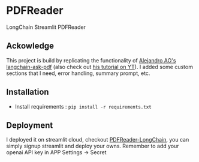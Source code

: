 # PDFReader
LongChain Streamlit PDFReader

## Ackowledge
This project is build by replicating the functionality of [Alejandro AO's langchain-ask-pdf](https://github.com/alejandro-ao/langchain-ask-pdf) (also check out [his tutorial on YT](https://www.youtube.com/watch?v=wUAUdEw5oxM)). 
I added some custom sections that I need, error handling, summary prompt, etc.

## Installation

- Install requirements : `pip install -r requirements.txt`

## Deployment
I deployed it on streamlit cloud, checkout [PDFReader-LongChain](https://pdfreader-longchain.streamlit.app/), you can simply signup streamlit and deploy your owns. Remember to add your openai API key in APP Settings -> Secret 
